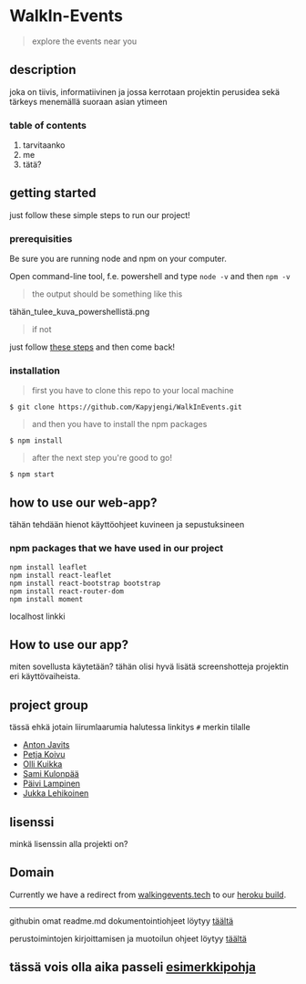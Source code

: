 


# WalkIn-Events


> explore the events near you



## description


joka on tiivis, informatiivinen ja jossa kerrotaan projektin perusidea sekä tärkeys menemällä suoraan asian ytimeen



### table of contents


1. tarvitaanko
2. me
3. tätä?



## getting started


just follow these simple steps to run our project!



### prerequisities



Be sure you are running node and npm on your computer.

Open command-line tool, f.e. powershell and type `node -v`
and then `npm -v`

> the output should be something like this

tähän_tulee_kuva_powershellistä.png

> if not

just follow [these steps](https://treehouse.github.io/installation-guides/windows/node-windows.html) and then come back!



### installation


> first you have to clone this repo to your local machine
```
$ git clone https://github.com/Kapyjengi/WalkInEvents.git

```

> and then you have to install the npm packages
```
$ npm install
```

> after the next step you're good to go!
```
$ npm start
```



## how to use our web-app?

tähän tehdään hienot käyttöohjeet kuvineen ja sepustuksineen




### npm packages that we have used in our project
```
npm install leaflet
npm install react-leaflet
npm install react-bootstrap bootstrap
npm install react-router-dom
npm install moment
```
localhost linkki

## How to use our app?

miten sovellusta käytetään?
tähän olisi hyvä lisätä screenshotteja projektin eri käyttövaiheista.




## project group


tässä ehkä jotain liirumlaarumia
halutessa linkitys `#` merkin tilalle

- [Anton Javits](http://#)
- [Petja Koivu](http://xd)
- [Olli Kuikka](http://#)
- [Sami Kulonpää](http://#)
- [Päivi Lampinen](http://#)
- [Jukka Lehikoinen](http://#)



## lisenssi

minkä lisenssin alla projekti on?



## Domain


Currently we have a redirect from [walkingevents.tech](http://walkinevents.tech/) to our [heroku build](https://walk-in-events.herokuapp.com/).



---
githubin omat readme.md dokumentointiohjeet löytyy [täältä](https://guides.github.com/features/wikis/)

perustoimintojen kirjoittamisen ja muotoilun ohjeet löytyy [täältä](https://docs.github.com/en/github/writing-on-github/basic-writing-and-formatting-syntax)

tässä vois olla aika passeli [esimerkkipohja](https://gist.github.com/fvcproductions/1bfc2d4aecb01a834b46)
---
